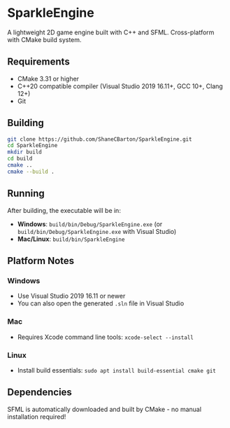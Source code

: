 # SparkleEngine
A lightweight 2D game engine built with C++ and SFML. Cross-platform with CMake build system.

## Requirements

- CMake 3.31 or higher
- C++20 compatible compiler (Visual Studio 2019 16.11+, GCC 10+, Clang 12+)
- Git

## Building

```bash
git clone https://github.com/ShaneCBarton/SparkleEngine.git
cd SparkleEngine
mkdir build
cd build
cmake ..
cmake --build .
```

## Running

After building, the executable will be in:
- **Windows**: `build/bin/Debug/SparkleEngine.exe` (or `build/bin/Debug/SparkleEngine.exe` with Visual Studio)
- **Mac/Linux**: `build/bin/SparkleEngine`

## Platform Notes

### Windows
- Use Visual Studio 2019 16.11 or newer
- You can also open the generated `.sln` file in Visual Studio

### Mac
- Requires Xcode command line tools: `xcode-select --install`

### Linux
- Install build essentials: `sudo apt install build-essential cmake git`

## Dependencies

SFML is automatically downloaded and built by CMake - no manual installation required!
